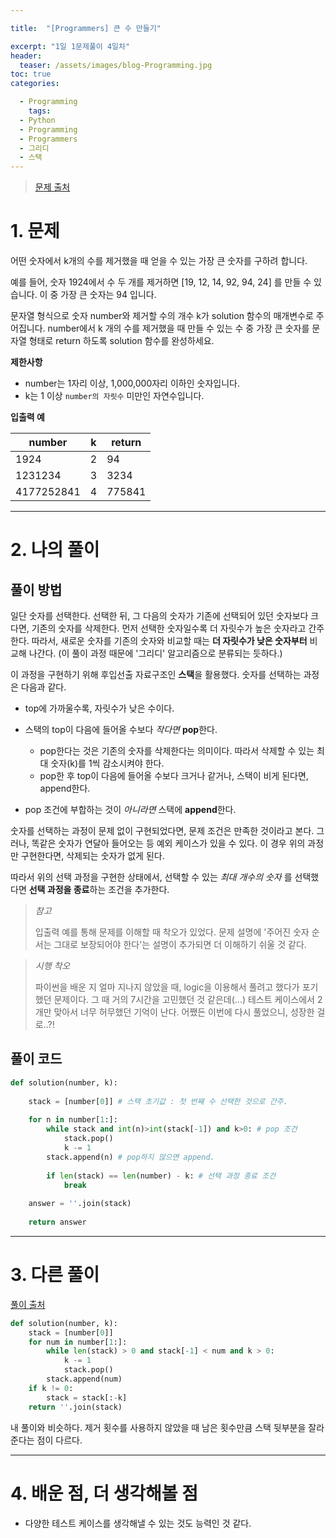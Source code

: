 ```yaml
---

title:  "[Programmers] 큰 수 만들기"

excerpt: "1일 1문제풀이 4일차"
header:
  teaser: /assets/images/blog-Programming.jpg
toc: true
categories:

  - Programming
    tags:
  - Python
  - Programming
  - Programmers
  - 그리디
  - 스택
---
```




> [문제 출처](https://programmers.co.kr/learn/courses/30/lessons/42583)



# 1. 문제



어떤 숫자에서 k개의 수를 제거했을 때 얻을 수 있는 가장 큰 숫자를 구하려 합니다.

예를 들어, 숫자 1924에서 수 두 개를 제거하면 [19, 12, 14, 92, 94, 24] 를 만들 수 있습니다. 이 중 가장 큰 숫자는 94 입니다.

문자열 형식으로 숫자 number와 제거할 수의 개수 k가 solution 함수의 매개변수로 주어집니다. number에서 k 개의 수를 제거했을 때 만들 수 있는 수 중 가장 큰 숫자를 문자열 형태로 return 하도록 solution 함수를 완성하세요.



**제한사항**

- number는 1자리 이상, 1,000,000자리 이하인 숫자입니다.
- k는 1 이상 `number의 자릿수` 미만인 자연수입니다.



**입출력 예**

| number     | k    | return |
| ---------- | ---- | ------ |
| 1924       | 2    | 94     |
| 1231234    | 3    | 3234   |
| 4177252841 | 4    | 775841 |



---



# 2. 나의 풀이 

## 풀이 방법



 일단 숫자를 선택한다. 선택한 뒤, 그 다음의 숫자가 기존에 선택되어 있던 숫자보다 크다면, 기존의 숫자를 삭제한다. 먼저 선택한 숫자일수록 더 자릿수가 높은 숫자라고 간주한다. 따라서, 새로운 숫자를 기존의 숫자와 비교할 때는 **더 자릿수가 낮은 숫자부터** 비교해 나간다. (이 풀이 과정 때문에 '그리디' 알고리즘으로 분류되는 듯하다.)

 이 과정을 구현하기 위해 후입선출 자료구조인 **스택**을 활용했다. 숫자를 선택하는 과정은 다음과 같다.

* top에 가까울수록, 자릿수가 낮은 수이다.

* 스택의 top이 다음에 들어올 수보다 *작다면* **pop**한다. 
  * pop한다는 것은 기존의 숫자를 삭제한다는 의미이다. 따라서 삭제할 수 있는 최대 숫자(k)를 1씩 감소시켜야 한다.
  * pop한 후 top이 다음에 들어올 수보다 크거나 같거나, 스택이 비게 된다면, append한다.  
* pop 조건에 부합하는 것이 *아니라면* 스택에 **append**한다.



 숫자를 선택하는 과정이 문제 없이 구현되었다면, 문제 조건은 만족한 것이라고 본다. 그러나, 똑같은 숫자가 연달아 들어오는 등 예외 케이스가 있을 수 있다. 이 경우 위의 과정만 구현한다면, 삭제되는 숫자가 없게 된다.

 따라서 위의 선택 과정을 구현한 상태에서, 선택할 수 있는 *최대 개수의 숫자* 를 선택했다면 **선택 과정을 종료**하는 조건을 추가한다.



> *참고*
>
>  입출력 예를 통해 문제를 이해할 때 착오가 있었다. 문제 설명에 '주어진 숫자 순서는 그대로 보장되어야 한다'는 설명이 추가되면 더 이해하기 쉬울 것 같다.

> *시행 착오*
>
>    파이썬을 배운 지 얼마 지나지 않았을 때, logic을 이용해서 풀려고 했다가 포기했던 문제이다. 그 때 거의 7시간을 고민했던 것 같은데(...) 테스트 케이스에서 2개만 맞아서 너무 허무했던 기억이 난다. 어쨌든 이번에 다시 풀었으니, 성장한 걸로..?! 

   



## 풀이 코드

```python
def solution(number, k):
    
    stack = [number[0]] # 스택 초기값 : 첫 번째 수 선택한 것으로 간주.
    
    for n in number[1:]:        
        while stack and int(n)>int(stack[-1]) and k>0: # pop 조건
            stack.pop()
            k -= 1            
        stack.append(n) # pop하지 않으면 append.
    
        if len(stack) == len(number) - k: # 선택 과정 종료 조건
            break
    
    answer = ''.join(stack)
    
    return answer
```



  

---



# 3. 다른 풀이

[풀이 출처](https://programmers.co.kr/learn/courses/30/lessons/42883/solution_groups?language=python3)

 

```python
def solution(number, k):
    stack = [number[0]]
    for num in number[1:]:
        while len(stack) > 0 and stack[-1] < num and k > 0:
            k -= 1
            stack.pop()
        stack.append(num)
    if k != 0:
        stack = stack[:-k]
    return ''.join(stack)
```

 내 풀이와 비슷하다. 제거 횟수를 사용하지 않았을 때 남은 횟수만큼 스택 뒷부분을 잘라준다는 점이 다르다.





---

  

# 4. 배운 점, 더 생각해볼 점

* 다양한 테스트 케이스를 생각해낼 수 있는 것도 능력인 것 같다.




